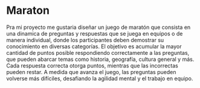 # Maraton
Pra mi proyecto me gustaria diseñar un juego de maratón que consista en una dinamica de preguntas y respuestas que se juega en equipos o de manera individual, donde los participantes deben demostrar su conocimiento en diversas categorías. 
El objetivo es acumular la mayor cantidad de puntos posible respondiendo correctamente a las preguntas, que pueden abarcar temas como historia, geografía, cultura general y más.
Cada respuesta correcta otorga puntos, mientras que las incorrectas pueden restar. A medida que avanza el juego, las preguntas pueden volverse más difíciles, desafiando la agilidad mental y el trabajo en equipo.
